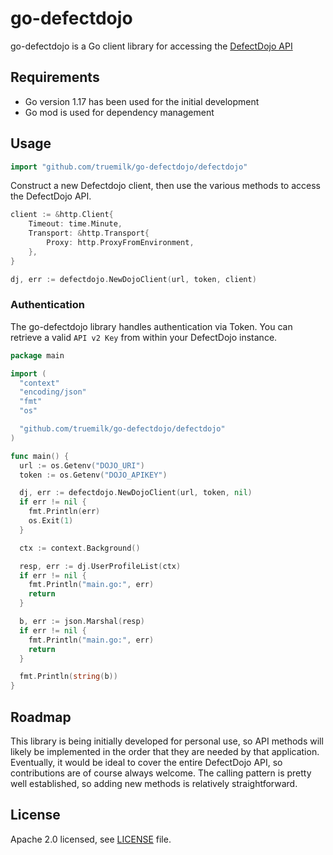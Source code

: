 # go-defectdojo

go-defectdojo is a Go client library for accessing the [DefectDojo API](https://defectdojo.github.io/django-DefectDojo/integrations/api-v2-docs/)

## Requirements ##

- Go version 1.17 has been used for the initial development
- Go mod is used for dependency management

## Usage ##

```go
import "github.com/truemilk/go-defectdojo/defectdojo"
```

Construct a new Defectdojo client, then use the various methods to access the DefectDojo API.

```go
client := &http.Client{
    Timeout: time.Minute,
    Transport: &http.Transport{
        Proxy: http.ProxyFromEnvironment,
    },
}

dj, err := defectdojo.NewDojoClient(url, token, client)
```

### Authentication ###

The go-defectdojo library handles authentication via Token. You can retrieve a valid `API v2 Key` from within your DefectDojo instance.

```go
package main

import (
  "context"
  "encoding/json"
  "fmt"
  "os"

  "github.com/truemilk/go-defectdojo/defectdojo"
)

func main() {
  url := os.Getenv("DOJO_URI")
  token := os.Getenv("DOJO_APIKEY")

  dj, err := defectdojo.NewDojoClient(url, token, nil)
  if err != nil {
    fmt.Println(err)
    os.Exit(1)
  }

  ctx := context.Background()

  resp, err := dj.UserProfileList(ctx)
  if err != nil {
    fmt.Println("main.go:", err)
    return
  }

  b, err := json.Marshal(resp)
  if err != nil {
    fmt.Println("main.go:", err)
    return
  }

  fmt.Println(string(b))
}
```

## Roadmap ##

This library is being initially developed for personal use, so API methods will likely be implemented in the order that they are
needed by that application. Eventually, it would be ideal to cover the entire
DefectDojo API, so contributions are of course always welcome. The
calling pattern is pretty well established, so adding new methods is relatively
straightforward.

## License ##

Apache 2.0 licensed, see [LICENSE][LICENSE] file.

[LICENSE]: ./LICENSE
